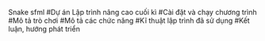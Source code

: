 Snake sfml
#Dự án Lập trình nâng cao cuối kì
#Cài đặt và chạy chương trình
#Mô tả trò chơi
#Mô tả các chức năng
#Kĩ thuật lập trình đã sử dụng
#Kết luận, hướng phát triển
